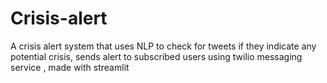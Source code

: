 # Crisis-alert
A crisis alert system that uses NLP to check for tweets if they indicate any potential crisis, sends alert to subscribed users using twilio messaging service , made with streamlit
